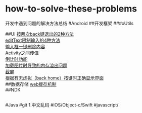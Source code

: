 # how-to-solve-these-problems
开发中遇到问题的解决方法总结
#Android
##开发框架
###xUtils

##UI
[按两次back键退出的2种方法](https://github.com/yan96in/problems/blob/master/back.java)<br>
[editText限制输入的4种方法](https://github.com/yan96in/problems/blob/master/edittext.java)<br>
[输入框一键删除内容](https://github.com/yan96in/problems/blob/master/edittextWithDelete.java)<br>
[Activity之间传值](https://github.com/yan96in/problems/blob/master/intent-value-transmit.md)<br>
[倒计时功能](https://github.com/yan96in/problems/blob/master/countdown-timer.md)<br>
[加载图片时导致的内存溢出问题](https://github.com/yan96in/problems/blob/master/load-image-oom.md)<br>
[截屏](https://github.com/yan96in/problems/blob/master/screen-shot.md)<br>
[根据有无虚拟（back home）按键时正确显示界面](https://github.com/yan96in/problems/blob/master/menu-key)<br>
##数据存储
[web缓存机制](https://github.com/yan96in/problems/blob/master/web-cache)<br>
##NDK
##
##
##

#Java
#git
1.中文乱码
#IOS/Object-c/Swift
#javascript/
